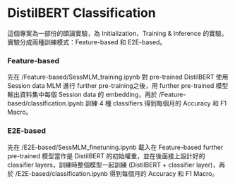 # DistilBERT Classification
這個專案為一部份的碩論實驗，為 Initialization、Training & Inference 的實驗。
實驗分成兩種訓練模式：Feature-based 和 E2E-based。
### Feature-based
先在 /Feature-based/SessMLM_training.ipynb 對 pre-trained DistilBERT 使用 Session data MLM 進行 further pre-training之後，用 further pre-trained 模型輸出資料集中每個 Session data 的 embedding，再於 /Feature-based/classification.ipynb 訓練 4 種 classifiers 得到每個月的 Accuracy 和 F1 Macro。

### E2E-based
先在 /E2E-based/SessMLM_finetuning.ipynb 載入在 Feature-based further pre-trained 模型當作是 DistilBERT 的初始權重，並在後面接上設計好的 classifier layers，訓練時整個模型一起訓練 (DistilBERT + classifier layer)，再於 /E2E-based/classification.ipynb 得到每個月的 Accuracy 和 F1 Macro。
